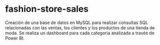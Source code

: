 # fashion-store-sales
Creación de una base de datos en MySQL para realizar consultas SQL relacionadas con las ventas, los clientes y los productos de una tienda de moda. Se realiza un dashboard para cada categoría analizada a través de Power BI.
